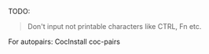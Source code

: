 TODO:
  >Don't input not printable characters like CTRL, Fn etc.

For autopairs:
  CocInstall coc-pairs
